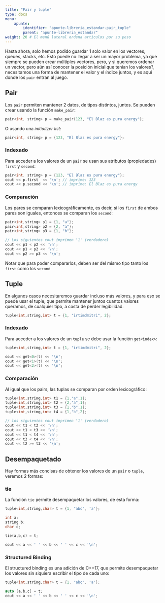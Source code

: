 ```yaml
---
title: "Pair y tuple"
type: docs
menu:
    apunte:
        identifier: "apunte-libreria_estandar-pair_tuple"
        parent: "apunte-libreria_estandar"
weight: 20 # El menú lateral ordena artículos por su peso
---
```

Hasta ahora, solo hemos podido guardar 1 solo valor en los vectores, queues, stacks, etc. Esto puede no llegar a ser un mayor problema, ya que siempre se pueden crear múltiples vectores, pero, y si queremos ordenar un vector, pero aún así conocer la posición inicial que tenian los valores?, necesitamos una forma de mantener el valor y el índice juntos, y es aquí donde los `pair` entran al juego.

## Pair
Los `pair` permiten mantener 2 datos, de tipos distintos, juntos. Se pueden crear usando la función `make_pair`:
```c++
pair<int, string> p = make_pair(123, "El Blaz es pura energy");
```
O usando una *initializer list*:
```c++
pair<int, string> p = {123, "El Blaz es pura energy"};
```

### Indexado
Para acceder a los valores de un `pair` se usan sus atributos (propiedades) `first` y `second`:

```c++
pair<int, string> p = {123, "El Blaz es pura energy"};
cout << p.first  << '\n'; // imprime: 123
cout << p.second << '\n'; // imprime: El Blaz es pura energy
```

### Comparación
Los pares se comparan lexicográficamente, es decir, si los `first` de ambos pares son iguales, entonces se comparan los `second`:

```c++
pair<int,string> p1 = {1, "a"};
pair<int,string> p2 = {2, "a"};
pair<int,string> p3 = {1, "b"};

// Los siguientes cout imprimen '1' (verdadero)
cout << p1 < p2 << '\n';
cout << p1 < p2 << '\n';
cout << p2 >= p3 << '\n';
```

Notar que para poder compararlos, deben ser del mismo tipo tanto los `first` como los `second`

## Tuple
En algunos casos necesitaremos guardar incluso más valores, y para eso se puede usar el tuple, que permite mantener juntos cuantos valores queramos, de cualquier tipo, a costa de perder legibilidad:
```c++
tuple<int,string,int> t = {1, "irtimdmitri", 2};
```

### Indexado
Para acceder a los valores de un `tuple` se debe usar la función `get<index>`:
```c++
tuple<int,string,int> t = {1, "irtimdmitri", 2};

cout << get<0>(t) << '\n';
cout << get<1>(t) << '\n';
cout << get<2>(t) << '\n';
```

### Comparación
Al igual que los pairs, las tuplas se comparan por orden lexicográfico:
```c++
tuple<int,string,int> t1 = {1,"a",1};
tuple<int,string,int> t2 = {2,"a",1};
tuple<int,string,int> t3 = {1,"b",1};
tuple<int,string,int> t4 = {1,"b",2};

// los siguientes cout imprimen '1' (verdadero)
cout << t1 < t2 << '\n';
cout << t1 < t3 << '\n';
cout << t1 < t4 << '\n';
cout << t3 < t4 << '\n';
cout << t2 >= t3 << '\n';
```


## Desempaquetado
Hay formas más concisas de obtener los valores de un `pair` o `tuple`, veremos 2 formas:

### tie
La función `tie` permite desempaquetar los valores, de esta forma:
```c++
tuple<int,string,char> t = {1, "abc", 'a'};

int a;
string b;
char c;

tie(a,b,c) = t;

cout << a << ' ' << b << ' ' << c << '\n';
```

### Structured Binding
El structured binding es una adición de C++17, que permite desempaquetar los valores sin siquiera escribir el tipo de cada uno:
```c++
tuple<int,string,char> t = {1, "abc", 'a'};

auto [a,b,c] = t;
cout << a << ' ' << b << ' ' << c << '\n';
```

